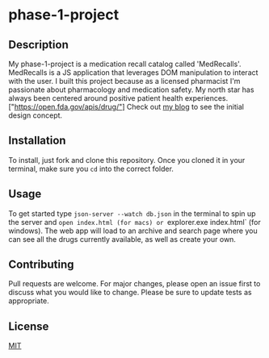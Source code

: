# phase-1-project

## Description
My phase-1-project is a medication recall catalog called 'MedRecalls'. MedRecalls is a JS application that leverages DOM manipulation to interact with the user. I built this project because as a licensed pharmacist I'm passionate about pharmacology and medication safety. My north star has always been centered around positive patient health experiences. ["https://open.fda.gov/apis/drug/"] Check out [my blog](https://dev.to/minchulan/drug-recall-catalog-2dpe?preview=bf0618cc3023e85deff0e138b59565dfd488de934f119ffcf14e1c01c77be60e3558debe4c7e14817b311eceed702cc1da8ad0f0fe78ca251d93c8d0) to see the initial  design concept.

## Installation
To install, just fork and clone this repository. Once you cloned it in your terminal, make sure you `cd` into the correct folder.

## Usage
To get started type `json-server --watch db.json` in the terminal to spin up the server and `open index.html (for macs) or `explorer.exe index.html` (for windows). The web app will load to an archive and search page where you can see all the drugs currently available, as well as create your own.

## Contributing
Pull requests are welcome. For major changes, please open an issue first to discuss what you would like to change.
Please be sure to update tests as appropriate.

## License
[MIT](https://choosealicense.com/licenses/mit/)

